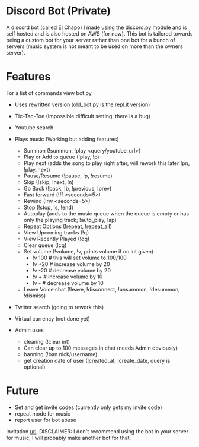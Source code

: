 # Discord Bot (Private)
A discord bot (called El Chapo) I made using the discord.py module and is self hosted and is also hosted on AWS (for now). This bot is tailored towards being a custom bot for your server rather than one bot for a bunch of servers (music system is not meant to be used on more than the owners server).

# Features
For a list of commands view bot.py

- Uses rewritten version (old_bot.py is the repl.it version)
- Tic-Tac-Toe (Impossible difficult setting, there is a bug)
- Youtube search
- Plays music (Working but adding features)
    - Summon (!summon, !play <query/youtube_url>)
    - Play or Add to queue (!play, !p)
    - Play next (adds the song to play right after, will rework this later !pn, !play_next)
    - Pause/Resume (!pause, !p, !resume)
    - Skip (!skip, !next, !n)
    - Go Back (!back, !b, !previous, !prev)
    - Fast forward (!ff <seconds=5>)
    - Rewind (!rw <seconds=5>)
    - Stop (!stop, !s, !end)
    - Autoplay (adds to the music queue when the queue is empty or has only the playing track; !auto_play, !ap)
    - Repeat Options (!repeat, !repeat_all)
    - View Upcoming tracks (!q)
    - View Recently Played (!dq)
    - Clear queue (!cq)
    - Set volume (!volume, !v, prints volume if no int given)
        - !v 100  # this will set volume to 100/100
        - !v +20  # increase volume by 20
        - !v -20  # decrease volume by 20
        - !v +  # increase volume by 10
        - !v -  # decrease volume by 10
    - Leave Voice chat (!leave, !disconnect, !unsummon, !desummon, !dismiss)
    

- Twitter search (going to rework this)
- Virtual currency (not done yet)
- Admin uses
    - clearing (!clear int)
    - Can clear up to 100 messages in chat (needs Admin obviously)
    - banning (!ban nick/username)
    - get creation date of user (!created_at, !create_date, query is optional)

# Future
- Set and get invite codes (currently only gets my invite code)
- repeat mode for music
- report user for bot abuse

Invitation [url](https://discordapp.com/oauth2/authorize?&client_id=282274755426385921&scope=bot&permissions=8).
DISCLAIMER: I don't recommend using the bot in your server for music, I will probably make another bot for that.
